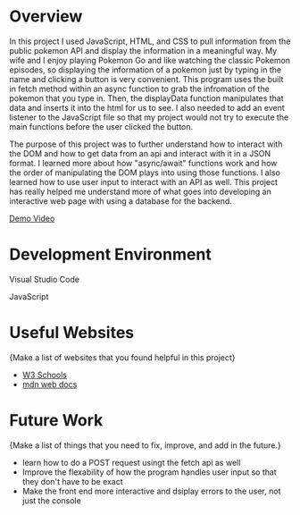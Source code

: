 # Overview

In this project I used JavaScript, HTML, and CSS to pull information from the public pokemon API and display the information in a meaningful way. My wife and I enjoy playing Pokemon Go and like watching the classic Pokemon episodes, so displaying the information of a pokemon just by typing in the name and clicking a button is very convenient. This program uses the built in fetch method within an async function to grab the infromation of the pokemon that you type in. Then, the displayData function manipulates that data and inserts it into the html for us to see. I also needed to add an event listener to the JavaScript file so that my project would not try to execute the main functions before the user clicked the button.  

The purpose of this project was to further understand how to interact with the DOM and how to get data from an api and interact with it in a JSON format. I learned more about how "async/await" functions work and how the order of manipulating the DOM plays into using those functions. I also learned how to use user input to interact with an API as well. This project has really helped me understand more of what goes into developing an interactive web page with using a database for the backend.   

[Demo Video](https://youtu.be/Z8LWoRMmIMk)

# Development Environment

Visual Studio Code

JavaScript

# Useful Websites

{Make a list of websites that you found helpful in this project}

- [W3 Schools](https://www.w3schools.com/js/)
- [mdn web docs](https://developer.mozilla.org/en-US/docs/Web/API/Fetch_API/Using_Fetch)

# Future Work

{Make a list of things that you need to fix, improve, and add in the future.}

- learn how to do a POST request usingt the fetch api as well
- Improve the flexability of how the program handles user input so that they don't have to be exact
- Make the front end more interactive and dsiplay errors to the user, not just the console
